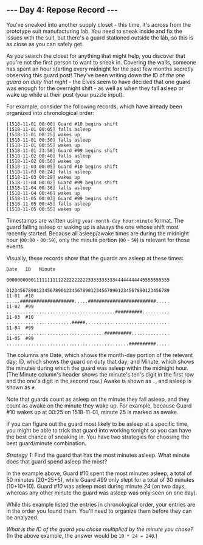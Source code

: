<article class="day-desc"><h2>--- Day 4: Repose Record ---</h2><p>You've <span title="Yes, 'sneaked'. 'Snuck' didn't appear in English until the 1800s.">sneaked</span> into another supply closet - this time, it's across from the prototype suit manufacturing lab. You need to sneak inside and fix the issues with the suit, but there's a guard stationed outside the lab, so this is as close as you can safely get.</p>
<p>As you search the closet for anything that might help, you discover that you're not the first person to want to sneak in.  Covering the walls, someone has spent an hour starting every midnight for the past few months secretly observing this guard post!  They've been writing down the ID of <em>the one guard on duty that night</em> - the Elves seem to have decided that one guard was enough for the overnight shift - as well as when they fall asleep or wake up while at their post (your puzzle input).</p>
<p>For example, consider the following records, which have already been organized into chronological order:</p>
<pre><code>[1518-11-01 00:00] Guard #10 begins shift
[1518-11-01 00:05] falls asleep
[1518-11-01 00:25] wakes up
[1518-11-01 00:30] falls asleep
[1518-11-01 00:55] wakes up
[1518-11-01 23:58] Guard #99 begins shift
[1518-11-02 00:40] falls asleep
[1518-11-02 00:50] wakes up
[1518-11-03 00:05] Guard #10 begins shift
[1518-11-03 00:24] falls asleep
[1518-11-03 00:29] wakes up
[1518-11-04 00:02] Guard #99 begins shift
[1518-11-04 00:36] falls asleep
[1518-11-04 00:46] wakes up
[1518-11-05 00:03] Guard #99 begins shift
[1518-11-05 00:45] falls asleep
[1518-11-05 00:55] wakes up
</code></pre>
<p>Timestamps are written using <code>year-month-day hour:minute</code> format. The guard falling asleep or waking up is always the one whose shift most recently started. Because all asleep/awake times are during the midnight hour (<code>00:00</code> - <code>00:59</code>), only the minute portion (<code>00</code> - <code>59</code>) is relevant for those events.</p>
<p>Visually, these records show that the guards are asleep at these times:</p>
<pre><code>Date   ID   Minute
            000000000011111111112222222222333333333344444444445555555555
            012345678901234567890123456789012345678901234567890123456789
11-01  #10  .....####################.....#########################.....
11-02  #99  ........................................##########..........
11-03  #10  ........................#####...............................
11-04  #99  ....................................##########..............
11-05  #99  .............................................##########.....
</code></pre>
<p>The columns are Date, which shows the month-day portion of the relevant day; ID, which shows the guard on duty that day; and Minute, which shows the minutes during which the guard was asleep within the midnight hour.  (The Minute column's header shows the minute's ten's digit in the first row and the one's digit in the second row.) Awake is shown as <code>.</code>, and asleep is shown as <code>#</code>.</p>
<p>Note that guards count as asleep on the minute they fall asleep, and they count as awake on the minute they wake up. For example, because Guard #10 wakes up at 00:25 on 1518-11-01, minute 25 is marked as awake.</p>
<p>If you can figure out the guard most likely to be asleep at a specific time, you might be able to trick that guard into working tonight so you can have the best chance of sneaking in.  You have two strategies for choosing the best guard/minute combination.</p>
<p><em>Strategy 1:</em> Find the guard that has the most minutes asleep. What minute does that guard spend asleep the most?</p>
<p>In the example above, Guard #10 spent the most minutes asleep, a total of 50 minutes (20+25+5), while Guard #99 only slept for a total of 30 minutes (10+10+10). Guard #<em>10</em> was asleep most during minute <em>24</em> (on two days, whereas any other minute the guard was asleep was only seen on one day).</p>
<p>While this example listed the entries in chronological order, your entries are in the order you found them. You'll need to organize them before they can be analyzed.</p>
<p><em>What is the ID of the guard you chose multiplied by the minute you chose?</em> (In the above example, the answer would be <code>10 * 24 = 240</code>.)</p>
</article>

